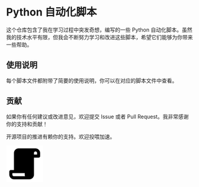 # Python 自动化脚本

这个仓库包含了我在学习过程中突发奇想，编写的一些 Python 自动化脚本。虽然我的技术水平有限，但我会不断努力学习和改进这些脚本，希望它们能够为你带来一些帮助。

## 使用说明

每个脚本文件都附带了简要的使用说明，你可以在对应的脚本文件中查看。

## 贡献

如果你有任何建议或改进意见，欢迎提交 Issue 或者 Pull Request。我非常感谢你的支持和贡献！

开源项目的推进有赖你的支持。欢迎投喂加速。

![image](./picture/image-20240510230839336.png)
